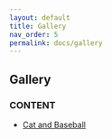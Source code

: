 ```yaml
---
layout: default
title: Gallery
nav_order: 5
permalink: docs/gallery
---
```


## Gallery

### CONTENT
- [Cat and Baseball](./cat_and_baseball.html)
